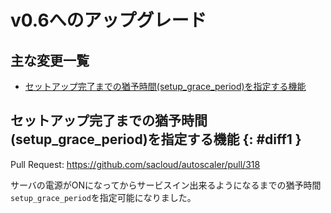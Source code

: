 # v0.6へのアップグレード

## 主な変更一覧

- [セットアップ完了までの猶予時間(setup_grace_period)を指定する機能](#diff1)

## セットアップ完了までの猶予時間(setup_grace_period)を指定する機能 {: #diff1 }

Pull Request: https://github.com/sacloud/autoscaler/pull/318  

サーバの電源がONになってからサービスイン出来るようになるまでの猶予時間`setup_grace_period`を指定可能になりました。

